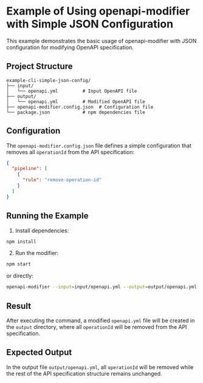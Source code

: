 # Example of Using openapi-modifier with Simple JSON Configuration

This example demonstrates the basic usage of openapi-modifier with JSON configuration for modifying OpenAPI specification.

## Project Structure

```
example-cli-simple-json-config/
├── input/
│   └── openapi.yml         # Input OpenAPI file
├── output/
│   └── openapi.yml         # Modified OpenAPI file
├── openapi-modifier.config.json  # Configuration file
└── package.json            # npm dependencies file
```

## Configuration

The `openapi-modifier.config.json` file defines a simple configuration that removes all `operationId` from the API specification:

```json
{
  "pipeline": [
    {
      "rule": "remove-operation-id"
    }
  ]
}
```

## Running the Example

1. Install dependencies:
```bash
npm install
```

2. Run the modifier:
```bash
npm start
```

or directly:
```bash
openapi-modifier --input=input/openapi.yml --output=output/openapi.yml --config=openapi-modifier.config.json
```

## Result

After executing the command, a modified `openapi.yml` file will be created in the `output` directory, where all `operationId` will be removed from the API specification.

## Expected Output

In the output file `output/openapi.yml`, all `operationId` will be removed while the rest of the API specification structure remains unchanged.
